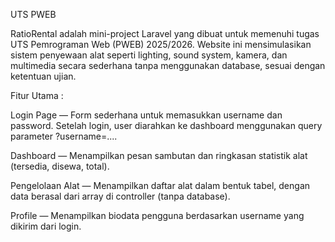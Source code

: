 UTS PWEB

RatioRental adalah mini-project Laravel yang dibuat untuk memenuhi tugas UTS Pemrograman Web (PWEB) 2025/2026.
Website ini mensimulasikan sistem penyewaan alat seperti lighting, sound system, kamera, dan multimedia secara sederhana tanpa menggunakan database, sesuai dengan ketentuan ujian.

Fitur Utama : 

Login Page — Form sederhana untuk memasukkan username dan password. Setelah login, user diarahkan ke dashboard menggunakan query parameter ?username=....

Dashboard — Menampilkan pesan sambutan dan ringkasan statistik alat (tersedia, disewa, total).

Pengelolaan Alat — Menampilkan daftar alat dalam bentuk tabel, dengan data berasal dari array di controller (tanpa database).

Profile — Menampilkan biodata pengguna berdasarkan username yang dikirim dari login.
